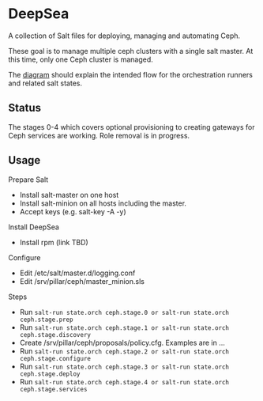 # DeepSea
A collection of Salt files for deploying, managing and automating Ceph.

These goal is to manage multiple ceph clusters with a single salt master.  At this time, only one Ceph cluster is managed.

The [diagram](deepsea.png) should explain the intended flow for the orchestration runners and related salt states.

## Status
The stages 0-4 which covers optional provisioning to creating gateways for Ceph services are working.  Role removal is in progress.


## Usage
Prepare Salt
- Install salt-master on one host
- Install salt-minion on all hosts including the master.
- Accept keys (e.g. salt-key -A -y)

Install DeepSea
- Install rpm (link TBD)

Configure
- Edit /etc/salt/master.d/logging.conf
- Edit /srv/pillar/ceph/master_minion.sls

Steps
- Run `salt-run state.orch ceph.stage.0 or salt-run state.orch ceph.stage.prep`
- Run `salt-run state.orch ceph.stage.1 or salt-run state.orch ceph.stage.discovery`
- Create /srv/pillar/ceph/proposals/policy.cfg.  Examples are in ...
- Run `salt-run state.orch ceph.stage.2 or salt-run state.orch ceph.stage.configure`
- Run `salt-run state.orch ceph.stage.3 or salt-run state.orch ceph.stage.deploy`
- Run `salt-run state.orch ceph.stage.4 or salt-run state.orch ceph.stage.services`

